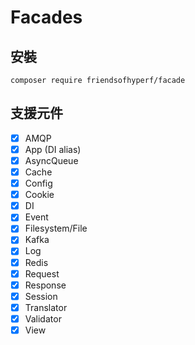 # Facades

## 安裝

```shell
composer require friendsofhyperf/facade
```

## 支援元件

- [x] AMQP
- [x] App (DI alias)
- [x] AsyncQueue
- [x] Cache
- [x] Config
- [x] Cookie
- [x] DI
- [x] Event
- [x] Filesystem/File
- [x] Kafka
- [x] Log
- [x] Redis
- [x] Request
- [x] Response
- [x] Session
- [x] Translator
- [x] Validator
- [x] View
